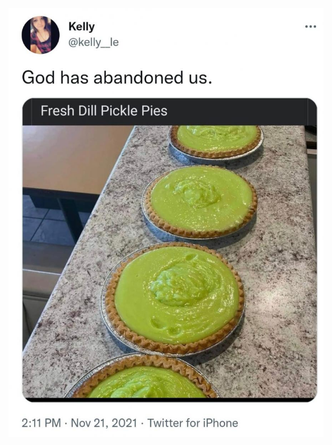 ![dillpickle](https://raw.githubusercontent.com/muneer78/muneer78.github.io/master/images/dillpicklepie.jpeg)



